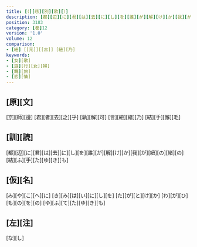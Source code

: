 ```yaml
---
title: [（][悲][別][歌][）]
description: [都][辺][に][君][は][去][に][し][を][誰][が][解][け][か][我][が][紐][の][緒][の][結][ふ][手][た][ゆ][き][も]
position: 3183
category: [巻]12
version: '1.0'
volume: 12
comparison:
- [紐] [[元]][[古]] [紐][乃]
keywords:
- [女][歌]
- [遊][行][女][婦]
- [羈][旅]
- [恋][情]
---
```


## [原][文]

[京][師][邊] [君][者][去][之][乎] [孰][解][可] [言][紐][緒][乃] [結][手][懈][毛]

## [訓][読]

[都][辺][に][君][は][去][に][し][を][誰][が][解][け][か][我][が][紐][の][緒][の][結][ふ][手][た][ゆ][き][も]

## [仮][名]

[み][や][こ][へ][に] [き][み][は][い][に][し][を] [た][が][と][け][か] [わ][が][ひ][も][の][を][の] [ゆ][ふ][て][た][ゆ][き][も]

## [左][注]

[な][し]
